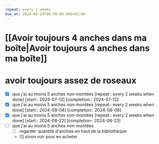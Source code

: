 ```yaml
---
repeat: every 2 weeks
due_at: 2024-09-24T06:00:00.000+02:00
---
```

# [[Avoir toujours 4 anches dans ma boîte|Avoir toujours 4 anches dans ma boîte]]
# avoir toujours assez de roseaux
- [X] que j'ai au moins 5 anches non-montées  [repeat:: every 2 weeks when done]  [start:: 2024-07-12]  [completion:: 2024-07-12]
- [X] que j'ai au moins 5 anches non-montées  [repeat:: every 2 weeks when done]  [start:: 2024-08-04]  [completion:: 2024-08-08]
- [X] que j'ai au moins 5 anches non-montées  [repeat:: every 2 weeks when done]  [start:: 2024-08-22]  [completion:: 2024-08-23]
- [ ] que j'ai au moins 5 anches non-montées
	- [ ] regarder quantité d'anches en haut de la bibliothèque
	- [!] sinon voir pour en acheter